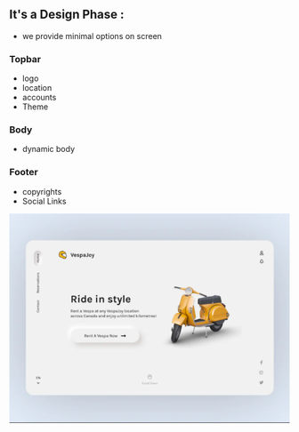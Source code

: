## It's a Design Phase :
- we provide minimal options on screen

### Topbar
- logo
- location
- accounts
- Theme

### Body
- dynamic body

### Footer
- copyrights
- Social Links

<img src="p1.png" />
